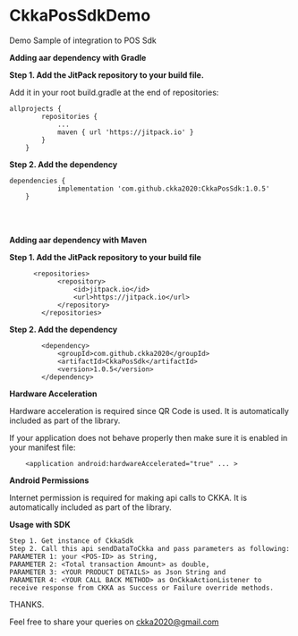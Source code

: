 # CkkaPosSdkDemo
Demo Sample of integration to POS Sdk

  **Adding aar dependency with Gradle**

  **Step 1. Add the JitPack repository to your build file.**
  
  Add it in your root build.gradle at the end of repositories:

    allprojects {
            repositories {
                ...
                maven { url 'https://jitpack.io' }
            }
        }
  
**Step 2. Add the dependency**


    dependencies {
                implementation 'com.github.ckka2020:CkkaPosSdk:1.0.5'
        }
  
  
  <br></br>
  
**Adding aar dependency with Maven**
  
**Step 1. Add the JitPack repository to your build file**

          <repositories>
                <repository>
                    <id>jitpack.io</id>
                    <url>https://jitpack.io</url>
                </repository>
            </repositories>

**Step 2. Add the dependency**

            <dependency>
                <groupId>com.github.ckka2020</groupId>
                <artifactId>CkkaPosSdk</artifactId>
                <version>1.0.5</version>
            </dependency>

  **Hardware Acceleration**
  
Hardware acceleration is required since QR Code is used. It is automatically included as part of the library.

If your application does not behave properly then make sure it is enabled in your manifest file:


        <application android:hardwareAccelerated="true" ... >
    
  **Android Permissions**
  
Internet permission is required for making api calls to CKKA. It is automatically included as part of the library. 

  **Usage with SDK**

    Step 1. Get instance of CkkaSdk
    Step 2. Call this api sendDataToCkka and pass parameters as following:
    PARAMETER 1: your <POS-ID> as String, 
    PARAMETER 2: <Total transaction Amount> as double,
    PARAMETER 3: <YOUR PRODUCT DETAILS> as Json String and
    PARAMETER 4: <YOUR CALL BACK METHOD> as OnCkkaActionListener to receive response from CKKA as Success or Failure override methods.

 
 
 THANKS.
 
 Feel free to share your queries on ckka2020@gmail.com
 
 


  
